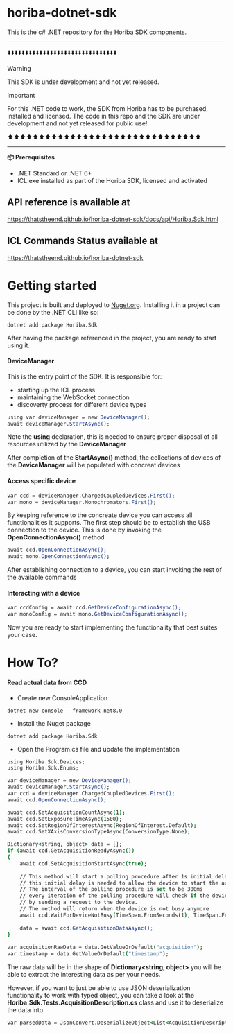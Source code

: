# horiba-dotnet-sdk
This is the c# .NET repository for the Horiba SDK components.

___

⬇️⬇️⬇️⬇️⬇️⬇️⬇️⬇️⬇️⬇️⬇️⬇️⬇️⬇️⬇️⬇️⬇️⬇️⬇️⬇️⬇️⬇️⬇️⬇️⬇️⬇️⬇️⬇️⬇️⬇️⬇️

> [!WARNING]  
> This SDK is under development and not yet released.

> [!IMPORTANT]  
> For this .NET code to work, the SDK from Horiba has to be purchased, installed and licensed.
> The code in this repo and the SDK are under development and not yet released for public use!

⬆️⬆️⬆️⬆️⬆️⬆️⬆️⬆️⬆️⬆️⬆️⬆️⬆️⬆️⬆️⬆️⬆️⬆️⬆️⬆️⬆️⬆️⬆️⬆️⬆️⬆️⬆️⬆️⬆️⬆️⬆️

___

**📦 Prerequisites**

* .NET Standard or .NET 6+
* ICL.exe installed as part of the Horiba SDK, licensed and activated

## API reference is available at

https://thatstheend.github.io/horiba-dotnet-sdk/docs/api/Horiba.Sdk.html

## ICL Commands Status available at

https://thatstheend.github.io/horiba-dotnet-sdk

# Getting started

This project is built and deployed to [Nuget.org](https://www.nuget.org/packages/Horiba.Sdk/). Installing it in a project can be done by the .NET CLI like so:

```dotnetcli
dotnet add package Horiba.Sdk
```

After having the package referenced in the project, you are ready to start using it.

#### DeviceManager

This is the entry point of the SDK. It is responsible for:

* starting up the ICL process  
* maintaining the WebSocket connection
* discoverty process for different device types

```csh
using var deviceManager = new DeviceManager();
await deviceManager.StartAsync();
```

Note the **using** declaration, this is needed to ensure proper disposal of all resources utilized by the **DeviceManager**

After completion of the **StartAsync()** method, the collections of devices of the **DeviceManager** will be populated with concreat devices

#### Access specific device

```csh
var ccd = deviceManager.ChargedCoupledDevices.First();
var mono = deviceManager.Monochromators.First();
```

By keeping reference to the concreate device you can access all functionalities it supports. The first step should be to establish the USB connection to the device.
This is done by invoking the **OpenConnectionAsync()** method

```csh
await ccd.OpenConnectionAsync();
await mono.OpenConnectionAsync();
```

After establishing connection to a device, you can start invoking the rest of the available commands

#### Interacting with a device

```csh
var ccdConfig = await ccd.GetDeviceConfigurationAsync();
var monoConfig = await mono.GetDeviceConfigurationAsync();
```

Now you are ready to start implementing the functionality that best suites your case.

# How To?

#### Read actual data from CCD

* Create new ConsoleApplication

```dotnetcli
dotnet new console --framework net8.0
```

* Install the Nuget package

```dotnetcli
dotnet add package Horiba.Sdk
```

* Open the Program.cs file and update the implementation

```csh
using Horiba.Sdk.Devices;
using Horiba.Sdk.Enums;

var deviceManager = new DeviceManager();
await deviceManager.StartAsync();
var ccd = deviceManager.ChargedCoupledDevices.First();
await ccd.OpenConnectionAsync();

await ccd.SetAcquisitionCountAsync(1);
await ccd.SetExposureTimeAsync(1500);
await ccd.SetRegionOfInterestAsync(RegionOfInterest.Default);
await ccd.SetXAxisConversionTypeAsync(ConversionType.None);

Dictionary<string, object> data = [];
if (await ccd.GetAcquisitionReadyAsync())
{
    await ccd.SetAcquisitionStartAsync(true);
    
    // This method will start a polling procedure after 1s initial delay
    // this initial delay is needed to allow the device to start the acquisition.
    // The interval of the polling procedure is set to be 300ms
    // every iteration of the polling procedure will check if the device is busy
    // by sending a request to the device.
    // The method will return when the device is not busy anymore
    await ccd.WaitForDeviceNotBusy(TimeSpan.FromSeconds(1), TimeSpan.FromMilliseconds(300));
    
    data = await ccd.GetAcquisitionDataAsync();
}
        
var acquisitionRawData = data.GetValueOrDefault("acquisition");
var timestamp = data.GetValueOrDefault("timestamp");
```

The raw data will be in the shape of **Dictionary<string, object>** you will be able to extract the interesting data as per your needs.

However, if you want to just be able to use JSON deserialization functionality to work with typed object, you can take a look at the **Horiba.Sdk.Tests.AcquisitionDescription.cs** class and use it to deserialize the data into.

```csh
var parsedData = JsonConvert.DeserializeObject<List<AcquisitionDescription>>(acquisitionRawData.ToString());
```
